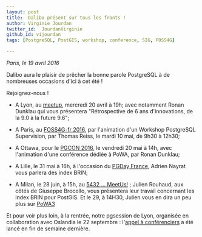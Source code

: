 ```yaml
---
layout: post
title:  Dalibo présent sur tous les fronts !
author: Virginie Jourdan
twitter_id:  JourdanVirginie   
github_id: vijourdan
tags: [PostgreSQL, PostGIS, workshop, conference, SIG, FOSS4G]

---
```

*Paris, le 19 avril 2016*

Dalibo aura le plaisir de prêcher la bonne parole PostgreSQL à de nombreuses occasions d'ici à cet été !


<!--MORE-->

Rejoignez-nous !

  * A Lyon, au [meetup](http://www.meetup.com/fr-FR/PostgreSQL-User-Group-Lyon/events/230034143/?eventId=230034143), mercredi 20 avril à 19h; avec notamment Ronan Dunklau qui vous présentera "Rétrospective de 6 ans d'innovations, de la 9.0 à la future 9.6";

  * A Paris, au [FOSS4G-fr 2016](http://osgeo.asso.fr/foss4gfr-2016/programme.html), par l'animation d'un Workshop PostgreSQL Supervision, par Thomas Reiss, le mardi 10 mai, de 9h30 à 12h30;

  * A Ottawa, pour le [PGCON 2016](https://www.pgcon.org/2016/schedule/events/951.en.html), le vendredi 20 mai à 14h, avec l'animation d'une conférence dédiée à PoWA, par Ronan Dunklau;

  * A Lille, le 31 mai à 16h, à l'occasion du [PGDay France](http://www.pgday.fr/programme.html#index-brin), Adrien Nayrat vous parlera des index BRIN;

  * A Milan, le 28 juin, à 15h, au [5432 ... MeetUs!](http://5432meet.us/en/schedule/talk-5-en/) ; Julien Rouhaud, aux côtés de Giuseppe Brocollo, vous présentera leur travail concernant les index BRIN pour PostGIS.
Et le 29, à 14H30, Julien vous en dira un peu plus sur [PoWA3](http://5432meet.us/en/schedule/talk-9-en/)

Et pour voir plus loin, à la rentrée, notre pgsession de Lyon, organisée en collaboration avec Oslandia le 22 septembre : l'[appel à conférenciers](http://blog.dalibo.com/2016/04/14/CFP-pgsession-septembre.html) a été lancé en fin de semaine dernière.
